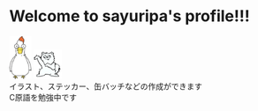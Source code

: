 # Welcome to sayuripa's profile!!!
 <img src="simosawa.jpg" width="8%"/> <img src="pomeko.jpg" width="10%"/>
<br>
イラスト、ステッカー、缶バッチなどの作成ができます
<br>
C原語を勉強中です



